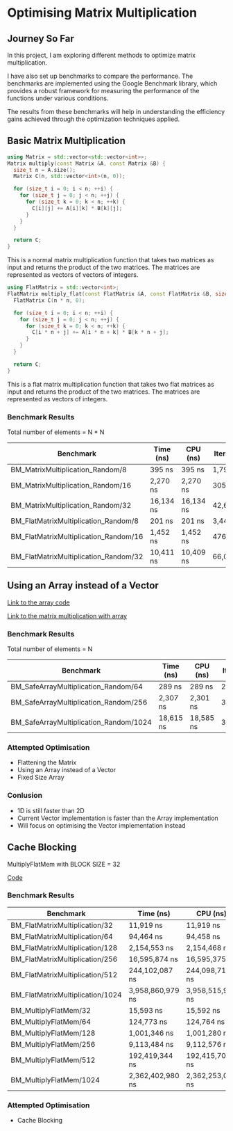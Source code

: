 # Optimising Matrix Multiplication
## Journey So Far

In this project, I am exploring different methods to optimize matrix multiplication.

I have also set up benchmarks to compare the performance. The benchmarks are implemented using the Google Benchmark library, which provides a robust framework for measuring the performance of the functions under various conditions.

The results from these benchmarks will help in understanding the efficiency gains achieved through the optimization techniques applied.

## Basic Matrix Multiplication

```cpp
using Matrix = std::vector<std::vector<int>>;
Matrix multiply(const Matrix &A, const Matrix &B) {
  size_t n = A.size();
  Matrix C(n, std::vector<int>(n, 0));

  for (size_t i = 0; i < n; ++i) {
    for (size_t j = 0; j < n; ++j) {
      for (size_t k = 0; k < n; ++k) {
        C[i][j] += A[i][k] * B[k][j];
      }
    }
  }

  return C;
}
```
This is a normal matrix multiplication function that takes two matrices as input and returns the product of the two matrices. The matrices are represented as vectors of vectors of integers.

```cpp
using FlatMatrix = std::vector<int>;
FlatMatrix multiply_flat(const FlatMatrix &A, const FlatMatrix &B, size_t n) {
  FlatMatrix C(n * n, 0);

  for (size_t i = 0; i < n; ++i) {
    for (size_t j = 0; j < n; ++j) {
      for (size_t k = 0; k < n; ++k) {
        C[i * n + j] += A[i * n + k] * B[k * n + j];
      }
    }
  }

  return C;
}
```
This is a flat matrix multiplication function that takes two flat matrices as input and returns the product of the two matrices. The matrices are represented as vectors of integers.

### Benchmark Results

Total number of elements = N * N

| Benchmark                             | Time (ns) | CPU (ns)  | Iterations |
| ------------------------------------- | --------- | --------- | ---------- |
| BM_MatrixMultiplication_Random/8      | 395 ns    | 395 ns    | 1,795,230  |
| BM_MatrixMultiplication_Random/16     | 2,270 ns  | 2,270 ns  | 305,677    |
| BM_MatrixMultiplication_Random/32     | 16,134 ns | 16,134 ns | 42,623     |
| BM_FlatMatrixMultiplication_Random/8  | 201 ns    | 201 ns    | 3,445,345  |
| BM_FlatMatrixMultiplication_Random/16 | 1,452 ns  | 1,452 ns  | 476,767    |
| BM_FlatMatrixMultiplication_Random/32 | 10,411 ns | 10,409 ns | 66,010     |

## Using an Array instead of a Vector
[Link to the array code](include/SafeArray.h)

[Link to the matrix multiplication with array](src/SafeArray.cpp)

### Benchmark Results

Total number of elements = N

| Benchmark                              | Time (ns) | CPU (ns)  | Iterations |
| -------------------------------------- | --------- | --------- | ---------- |
| BM_SafeArrayMultiplication_Random/64   | 289 ns    | 289 ns    | 2,451,525  |
| BM_SafeArrayMultiplication_Random/256  | 2,307 ns  | 2,301 ns  | 308,611    |
| BM_SafeArrayMultiplication_Random/1024 | 18,615 ns | 18,585 ns | 36,599     |

### Attempted Optimisation

- Flattening the Matrix
- Using an Array instead of a Vector
- Fixed Size Array

### Conlusion

- 1D is still faster than 2D
- Current Vector implementation is faster than the Array implementation
- Will focus on optimising the Vector implementation instead

## Cache Blocking 

MultiplyFlatMem with BLOCK SIZE = 32

[Code](src/MemoryAllocation.cpp)

### Benchmark Results

| Benchmark                        | Time (ns)        | CPU (ns)         | Iterations |
| -------------------------------- | ---------------- | ---------------- | ---------- |
| BM_FlatMatrixMultiplication/32   | 11,919 ns        | 11,919 ns        | 57,937     |
| BM_FlatMatrixMultiplication/64   | 94,464 ns        | 94,458 ns        | 7,317      |
| BM_FlatMatrixMultiplication/128  | 2,154,553 ns     | 2,154,468 ns     | 322        |
| BM_FlatMatrixMultiplication/256  | 16,595,874 ns    | 16,595,375 ns    | 42         |
| BM_FlatMatrixMultiplication/512  | 244,102,087 ns   | 244,098,716 ns   | 3          |
| BM_FlatMatrixMultiplication/1024 | 3,958,860,979 ns | 3,958,515,967 ns | 1          |
| BM_MultiplyFlatMem/32            | 15,593 ns        | 15,592 ns        | 41,669     |
| BM_MultiplyFlatMem/64            | 124,773 ns       | 124,764 ns       | 5,594      |
| BM_MultiplyFlatMem/128           | 1,001,346 ns     | 1,001,280 ns     | 693        |
| BM_MultiplyFlatMem/256           | 9,113,484 ns     | 9,112,576 ns     | 74         |
| BM_MultiplyFlatMem/512           | 192,419,344 ns   | 192,415,704 ns   | 4          |
| BM_MultiplyFlatMem/1024          | 2,362,402,980 ns | 2,362,253,045 ns | 1          |

### Attempted Optimisation

- Cache Blocking
